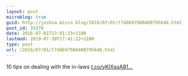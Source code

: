 ```yaml
---
layout: post
microblog: true
guid: http://joshua.micro.blog/2016/07/01/t748697980400795648.html
post_id: 35379
date: 2016-07-01T13:01:23+1100
lastmod: 2019-07-30T17:41:22+1100
type: post
url: /2016/07/01/t748697980400795648.html
---
```

10 tips on dealing with the in-laws [t.co/yKIXsoA81...](https://t.co/yKIXsoA81l)
